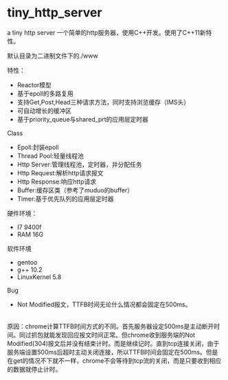 
# tiny_http_server
a tiny http server
一个简单的http服务器，使用C++开发。使用了C++11新特性。

默认目录为二进制文件下的./www

特性：
 - Reactor模型
 - 基于epoll的多路复用
 - 支持Get,Post,Head三种请求方法，同时支持浏览缓存（IMS头）
 - 可自动增长的缓冲区
 - 基于priority_queue与shared_prt的应用层定时器


Class
- Epoll:封装epoll
- Thread Pool:轻量线程池
- Http Server:管理线程池，定时器，并分配任务
- Http Request:解析http请求报文
- Http Response:响应http请求
- Buffer:缓存区类（参考了muduo的buffer）
- Timer:基于优先队列的应用层定时器



硬件环境：
- I7 9400f
- RAM 16G

软件环境
- gentoo
- g++ 10.2
- LinuxKernel 5.8

Bug
- Not Modified报文，TTFB时间无论什么情况都会固定在500ms。
<br>
原因：chrome计算TTFB时间方式的不同。首先服务器设定500ms是主动断开时间。同过抓包就能发现回应报文时间正常。但chrome收到服务端的Not Modified(304)报文后并没有结束计时。而是继续记时。直到tcp连接关闭，由于服务端设置500ms后超时主动关闭连接，所以TTFB时间会固定在500ms。但是在get的情况不下就不一样，chrome不会等待到tcp流的关闭，而是只要收到相应的数据就停止计时。